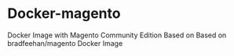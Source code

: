 Docker-magento
==============

Docker Image with Magento Community Edition
Based on Based on bradfeehan/magento Docker Image


